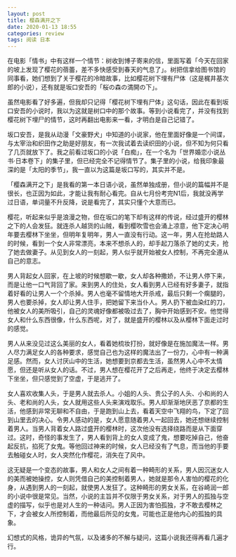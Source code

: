 ```yaml
---
layout: post
title: 樱森满开之下
date: 2020-01-13 18:55
categories: review
tags: 阅读 日本
---
```


在电影「情书」中有这样一个情节：树收到博子寄来的信，里面写着「今天在回家的坡上发现了樱花的蓓蕾，差不多快感受到春天的气息了」。树把信拿给图书馆的同事看，她们想到了关于樱花的冷暗故事，比如樱花树下埋有尸体（这是梶井基次郎的小说），还有就是坂口安吾的「桜の森の満開の下」。

虽然电影看了好多遍，但我却只记得「樱花树下埋有尸体」这句话，因此在看到坂口安吾的小说时，我以为这就是树口中的那个故事。等到小说看完了，并没有找到樱花树下埋尸的情节，这时再翻出电影来一看，才明白是自己记错了。

坂口安吾，是我从动漫「文豪野犬」中知道的小说家，他在里面好像是一个间谍，与太宰治和织田作之助是好朋友，有一次我试着去读织田的小说，但不知为何只看了几页就放下了。我之前看过坂口的小说「白痴」，在一个名为「世界婚恋小说丛书·日本卷下」的集子里，但已经完全不记得情节了。集子里的小说，给我印象最深的是「太阳的季节」，我一直以为这篇是坂口写的，其实并不是。

「樱森满开之下」是我看的第一本日语小说，虽然单独成册，但小说的篇幅并不是很长，也正因为如此，才能让我有耐心看完。自从七月份考完N1后，我就没再学过日语，单词量不升反降，说是看完了，其实只懂个大意而已。

樱花，听起来似乎是浪漫之物，但在坂口的笔下却有这样的传说，经过盛开的樱林之下的人会发狂。就连杀人越货的山贼，看到樱吹雪也会涌上凉意，他下定决心明年要去樱林下坐坐，但明年复明年，男人一直没有行动。这一年，男人在抢劫路人的时候，看到一个女人非常漂亮，本来不想杀人的，却手起刀落杀了她的丈夫，抢了她去做妻子。从见到女人的一刻起，男人似乎就开始被女人控制，不再完全遵从自己的意志。

男人背起女人回家，在上坡的时候想歇一歇，女人却各种撒娇，不让男人停下来，而是让他一口气背回了家。来到男人的住处，女人看到男人已经有好多妻子，就指着好看的让男人一个个杀掉。男人也毫不留情地大开杀戒，最后只剩一个瘸腿的，男人也要杀掉，女人却让男人住手，把她留下来当仆人。男人扔下被血染红的刀，他被女人的美所吸引，自己的灵魂好像都被吸过去了，胸中开始感到不安。他觉得女人和什么东西很像，什么东西呢，对了，就是盛开的樱林以及从樱林下面走过时的感觉。

男人从来没见过这么美丽的女人，看着她梳妆打扮，就好像是在施加魔法一样。男人尽力满足女人的各种要求，感觉自己也为这样的魔法出了一份力，心中有一种满足感。然而，女人讨厌山中的生活，她想要到京都去生活，虽然男人心中不太情愿，但还是听从女人的话。不过，男人想在樱花开了之后再走，他终于决定去樱林下坐坐，但只感觉到了空虚，于是逃开了。

女人喜欢收集人头，于是男人就去杀人。小姐的人头、贵公子的人头、小和尚的人头、老和尚的人头，女人就用这些人头来演戏取乐。男人却渐渐地厌恶了京都的生活，他感到非常无聊和不自由，于是跑到山上去，看着天空中飞翔的鸟，下定了回到山里去的决心。令男人感动的是，女人愿意随着男人一起回去，她还想继续控制着男人。当男人背着女人路过盛开的樱林时，这次他没有选择绕路而是从下面穿过。这时，奇怪的事发生了，男人看到背上的女人变成了鬼，想要吃掉自己，他奋起反抗，掐死了女鬼。等他回过神来的时候，女人已经没有了气息，而当他的手要去触碰女人时，女人突然化作樱花，消失在了风中。

这无疑是一个变态的故事，男人和女人之间有着一种畸形的关系，男人因沉迷女人的美而被她操控，女人则凭借自己的美控制着男人，她就是那令人害怕的樱花的化身，从遇到男人的一刻起，就使男人发狂了。这种畸形的男女关系，在谷崎润一郎的小说中很是常见。当然，小说的主旨并不仅限于男女关系，对于男人的孤独与空虚的描写，似乎也是对人生的一种诘问。男人正因为害怕孤独，才不敢去樱林之下，才会被女人所控制着，而他最后所见的女鬼，可能也正是他内心的孤独的具象。

幻想式的风格，诡异的气氛，以及诸多的不解与疑问，这篇小说我还得再看几遍才行。